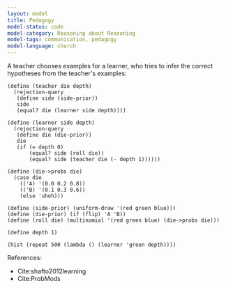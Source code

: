 ```yaml
---
layout: model
title: Pedagogy
model-status: code
model-category: Reasoning about Reasoning
model-tags: communication, pedagogy
model-language: church
---
```


A teacher chooses examples for a learner, who tries to infer the correct hypotheses from the teacher's examples:

    (define (teacher die depth)
      (rejection-query
       (define side (side-prior))
       side
       (equal? die (learner side depth))))
    
    (define (learner side depth)
      (rejection-query
       (define die (die-prior))
       die
       (if (= depth 0)
           (equal? side (roll die))
           (equal? side (teacher die (- depth 1))))))
    
    (define (die->probs die)
      (case die
        (('A) '(0.0 0.2 0.8))
        (('B) '(0.1 0.3 0.6))
        (else 'uhoh)))
    
    (define (side-prior) (uniform-draw '(red green blue)))
    (define (die-prior) (if (flip) 'A 'B))
    (define (roll die) (multinomial '(red green blue) (die->probs die)))
    
    (define depth 1)
    
    (hist (repeat 500 (lambda () (learner 'green depth))))

References:

- Cite:shafto2012learning
- Cite:ProbMods
